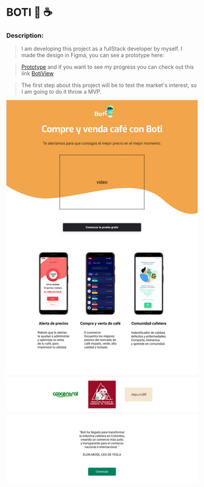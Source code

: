 # BOTI :robot: :coffee:

### Description:

>I am developing this project as a fullStack developer by myself.
>I made the design in Figma, you can see a prototype here:

>[Prototype](https://www.figma.com/proto/0GQAuDiKb6aqoWXKXXWBP9/Mobile-UI-Kit%3A-CafeBots?node-id=52%3A393&starting-point-node-id=52%3A393)
>and if you want to see my progress you can check out this link [BotiView](https://celfiew.github.io/Boti/) 

>The first step about this project will be to test the market's interest, so I am going to do it throw a MVP.


![imagenes](https://github.com/celfiew/Boti/blob/main/img/celfiew.github.io_Boti_.png)
